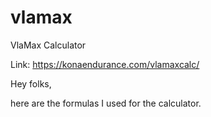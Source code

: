 # vlamax
VlaMax Calculator

Link: https://konaendurance.com/vlamaxcalc/


Hey folks, 

here are the formulas I used for the calculator. 
